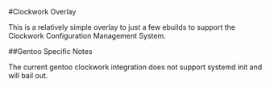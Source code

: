 #Clockwork Overlay

This is a relatively simple overlay to just a few ebuilds to support the Clockwork Configuration Management System.

##Gentoo Specific Notes

The current gentoo clockwork integration does not support systemd init and will bail out.
